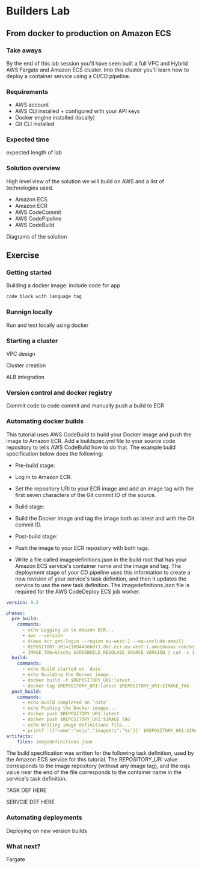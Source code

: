 # Builders Lab
## From docker to production on Amazon ECS

### Take aways

By the end of this lab session you'll have seen built a full VPC and Hybrid AWS Fargate and Amazon ECS cluster. Into this cluster you'll learn how to deploy a container service using a CI/CD pipeline.

### Requirements

- AWS account
- AWS CLI installed + configured with your API keys
- Docker engine installed (locally)
- Git CLI installed

### Expected time

expected length of lab

### Solution overview

High level view of the solution we will build on AWS and a list of technologies used.

- Amazon ECS
- Amazon ECR
- AWS CodeCommit
- AWS CodePipeline
- AWS CodeBuild

Diagrams of the solution

## Exercise
### Getting started

Building a docker image: include code for app

```bash
code block with language tag
```

### Runnign locally

Run and test locally using docker

### Starting a cluster

VPC design

Cluster creation

ALB integration

### Version control and docker registry

Commit code to code commit and manually push a build to ECR

### Automating docker builds

This tutorial uses AWS CodeBuild to build your Docker image and push the image to Amazon ECR. Add a buildspec.yml file to your source code repository to tells AWS CodeBuild how to do that. The example build specification below does the following:

- Pre-build stage:
 - Log in to Amazon ECR.
 - Set the repository URI to your ECR image and add an image tag with the first seven characters of the Git commit ID of the source.

- Build stage:
 - Build the Docker image and tag the image both as latest and with the Git commit ID.

- Post-build stage:
 - Push the image to your ECR repository with both tags.
 - Write a file called imagedefinitions.json in the build root that has your Amazon ECS service's container name and the image and tag. The deployment stage of your CD pipeline uses this information to create a new revision of your service's task definition, and then it updates the service to use the new task definition. The imagedefinitions.json file is required for the AWS CodeDeploy ECS job worker.


```yaml
version: 0.2

phases:
  pre_build:
    commands:
      - echo Logging in to Amazon ECR...
      - aws --version
      - $(aws ecr get-login --region eu-west-1 --no-include-email)
      - REPOSITORY_URI=210944566071.dkr.ecr.eu-west-1.amazonaws.com/osjs
      - IMAGE_TAG=$(echo $CODEBUILD_RESOLVED_SOURCE_VERSION | cut -c 1-7)
  build:
    commands:
      - echo Build started on `date`
      - echo Building the Docker image...
      - docker build -t $REPOSITORY_URI:latest .
      - docker tag $REPOSITORY_URI:latest $REPOSITORY_URI:$IMAGE_TAG
  post_build:
    commands:
      - echo Build completed on `date`
      - echo Pushing the Docker images...
      - docker push $REPOSITORY_URI:latest
      - docker push $REPOSITORY_URI:$IMAGE_TAG
      - echo Writing image definitions file...
      - printf '[{"name":"osjs","imageUri":"%s"}]' $REPOSITORY_URI:$IMAGE_TAG > imagedefinitions.json
artifacts:
    files: imagedefinitions.json
```

The build specification was written for the following task definition, used by the Amazon ECS service for this tutorial. The REPOSITORY_URI value corresponds to the image repository (without any image tag), and the osjs value near the end of the file corresponds to the container name in the service's task definition.  

TASK DEF HERE

SERVCIE DEF HERE



### Automating deployments

Deploying on new version builds

### What next?

Fargate